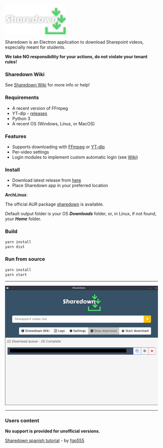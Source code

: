 ![](sharedownlogo.png)

Sharedown is an Electron application to download Sharepoint videos, especially meant for students.

**We take NO responsibility for your actions, do not violate your tenant rules!**

### Sharedown Wiki
See [Sharedown Wiki](https://github.com/kylon/Sharedown/wiki) for more info or help!

### Requirements
* A recent version of FFmpeg
* YT-dlp - [releases](https://github.com/yt-dlp/yt-dlp/releases)
* Python 3
* A recent OS (Windows, Linux, or MacOS)

### Features
* Supports downloading with [FFmpeg](https://www.ffmpeg.org/) or [YT-dlp](https://github.com/yt-dlp/yt-dlp)
* Per-video settings
* Login modules to implement custom automatic login (see [Wiki](https://github.com/kylon/Sharedown/wiki))

### Install
* Download latest release from [here](https://github.com/kylon/Sharedown/releases/latest)
* Place Sharedown app in your preferred location

**ArchLinux**:

The official AUR package [sharedown](https://aur.archlinux.org/packages/sharedown/) is available.


Default output folder is your OS _**Downloads**_ folder, or, in Linux, if not found, your _**Home**_ folder.

### Build

```
yarn install
yarn dist
```

### Run from source

```
yarn install
yarn start
```

---

![](sharedown.jpg)

---

### Users content

**No support is provided for unofficial versions.**

[Sharedown spanish tutorial](https://fgp555.com/support/sharepoint-download-videos/) - by [fgp555](https://github.com/fgp555)
